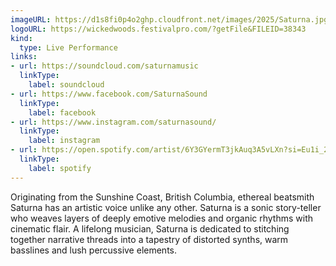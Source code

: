 ```yaml
---
imageURL: https://d1s8fi0p4o2ghp.cloudfront.net/images/2025/Saturna.jpg
logoURL: https://wickedwoods.festivalpro.com/?getFile&FILEID=38343
kind:
  type: Live Performance
links:
- url: https://soundcloud.com/saturnamusic
  linkType:
    label: soundcloud
- url: https://www.facebook.com/SaturnaSound
  linkType:
    label: facebook
- url: https://www.instagram.com/saturnasound/
  linkType:
    label: instagram
- url: https://open.spotify.com/artist/6Y3GYermT3jkAuq3A5vLXn?si=Eu1i_2UYSbClrCYSQpOg_w
  linkType:
    label: spotify
---
```

Originating from the Sunshine Coast, British Columbia, ethereal beatsmith Saturna has an artistic voice unlike any other. Saturna is a sonic story-teller who weaves layers of deeply emotive melodies and organic rhythms with cinematic flair. A lifelong musician, Saturna is dedicated to stitching together narrative threads into a tapestry of distorted synths, warm basslines and lush percussive elements.

